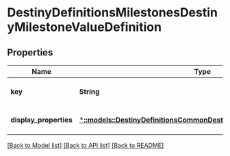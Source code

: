 # DestinyDefinitionsMilestonesDestinyMilestoneValueDefinition

## Properties
Name | Type | Description | Notes
------------ | ------------- | ------------- | -------------
**key** | **String** |  | [optional] [default to null]
**display_properties** | [***::models::DestinyDefinitionsCommonDestinyDisplayPropertiesDefinition**](Destiny.Definitions.Common.DestinyDisplayPropertiesDefinition.md) |  | [optional] [default to null]

[[Back to Model list]](../README.md#documentation-for-models) [[Back to API list]](../README.md#documentation-for-api-endpoints) [[Back to README]](../README.md)


